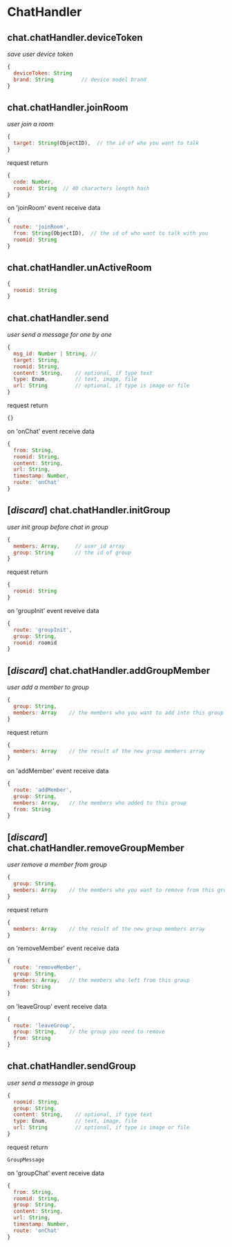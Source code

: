 # ChatHandler

## chat.chatHandler.deviceToken
*save user device token*
```javascript
{
  deviceToken: String
  brand: String         // device model brand
}
```

## chat.chatHandler.joinRoom
*user join a room*
```javascript
{
  target: String(ObjectID),  // the id of who you want to talk
}
```
request return
```javascript
{
  code: Number,
  roomid: String  // 40 characters length hash
}
```
on 'joinRoom' event receive data
```javascript
{
  route: 'joinRoom',
  from: String(ObjectID),  // the id of who want to talk with you
  roomid: String
}
```

## chat.chatHandler.unActiveRoom
```javascript
{
  roomid: String
}
```

## chat.chatHandler.send
*user send a message for one by one*
```javascript
{
  msg_id: Number | String, //
  target: String,
  roomid: String,
  content: String,    // optional, if type text
  type: Enum,         // text, image, file
  url: String         // optional, if type is image or file
}
```

request return
```javascript
{}
```

on 'onChat' event receive data
```javascript
{
  from: String,
  roomid: String,
  content: String,
  url: String,
  timestamp: Number,
  route: 'onChat'
}
```

## [*discard*] chat.chatHandler.initGroup
*user init group before chat in group*
```javascript
{
  members: Array,     // user_id array
  group: String       // the id of group
}
```
request return
```javascript
{
  roomid: String
}
```
on 'groupInit' event reveive data
```javascript
{
  route: 'groupInit',
  group: String,
  roomid: roomid
}
```

## [*discard*] chat.chatHandler.addGroupMember
*user add a member to group*
```javascript
{
  group: String,
  members: Array    // the members who you want to add into this group
}
```
request return
```javascript
{
  members: Array    // the result of the new group members array
}
```
on 'addMember' event receive data
```javascript
{
  route: 'addMember',
  group: String,
  members: Array,   // the members who added to this group
  from: String
}
```


## [*discard*] chat.chatHandler.removeGroupMember
*user remove a member from group*
```javascript
{
  group: String,
  members: Array    // the members who you want to remove from this group
}
```
request return
```javascript
{
  members: Array    // the result of the new group members array
}
```
on 'removeMember' event receive data
```javascript
{
  route: 'removeMember',
  group: String,
  members: Array,   // the members who left from this group
  from: String
}
```
on 'leaveGroup' event receive data
```javascript
{
  route: 'leaveGroup',
  group: String,    // the group you need to remove
  from: String
}
```

## chat.chatHandler.sendGroup
*user send a message in group*
```javascript
{
  roomid: String,
  group: String,
  content: String,    // optional, if type text
  type: Enum,         // text, image, file
  url: String         // optional, if type is image or file
}
```
request return
```javascript
GroupMessage
```
on 'groupChat' event receive data
```javascript
{
  from: String,
  roomid: String,
  group: String,
  content: String,
  url: String,
  timestamp: Number,
  route: 'onChat'
}
```
